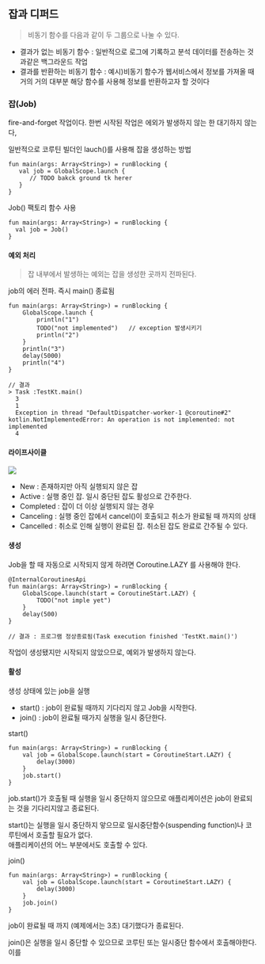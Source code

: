 ## 잡과 디퍼드
>비동기 함수를 다음과 같이 두 그룹으로 나눌 수 있다.

- 결과가 없는 비동기 함수 : 일반적으로 로그에 기록하고 분석 데이터를 전송하는 것과같은 백그라운드 작업
- 결과를 반환하는 비동기 함수 : 예시)비동기 함수가 웹서비스에서 정보를 가져올 때 거의 거의 대부분 해당 함수를 사용해 정보를 반환하고자 할 것이다

### 잡(Job)
fire-and-forget 작업이다. 한번 시작된 작업은 에외가 발생하지 않는 한 대기하지 않는다,

일반적으로 코루틴 빌더인 lauch()를 사용해 잡을 생성하는 방법
```
fun main(args: Array<String>) = runBlocking {
   val job = GlobalScope.launch {
      // TODO bakck ground tk herer
   }
}
```

Job() 팩토리 함수 사용
```
fun main(args: Array<String>) = runBlocking {
  val job = Job()
}
```

#### 예외 처리
>잡 내부에서 발생하는 예외는 잡을 생성한 곳까지 전파된다.

job의 에러 전파. 즉시 main() 종료됨
```
fun main(args: Array<String>) = runBlocking {
    GlobalScope.launch {
        println("1")
        TODO("not implemented")   // exception 발생시키기
        println("2")
    }
    println("3")
    delay(5000)
    println("4")
}

// 결과
> Task :TestKt.main()
  3
  1
  Exception in thread "DefaultDispatcher-worker-1 @coroutine#2" kotlin.NotImplementedError: An operation is not implemented: not implemented
  4
```

#### 라이프사이클

![](https://miro.medium.com/max/461/1*YNuPCZBcOIj_O3NYtPltow.png)

- New : 존재하지만 아직 실행되지 않은 잡
- Active : 실행 중인 잡. 일시 중단된 잡도 활성으로 간주한다.
- Completed : 잡이 더 이상 실행되지 않는 경우
- Canceling : 실행 중인 잡에서 cancel()이 호출되고 취소가 완료될 때 까지의 상태
- Cancelled : 취소로 인해 실행이 완료된 잡. 취소된 잡도 완료로 간주될 수 있다.

#### 생성

Job을 할 때 자동으로 시작되지 않게 하려면 Coroutine.LAZY 를 사용해야 한다.
```
@InternalCoroutinesApi
fun main(args: Array<String>) = runBlocking {
    GlobalScope.launch(start = CoroutineStart.LAZY) {
        TODO("not imple yet")
    }
    delay(500)
}

// 결과 : 프로그램 정상종료됨(Task execution finished 'TestKt.main()')
```
작업이 생성됐지만 시작되지 않았으므로, 예외가 발생하지 않는다.

#### 활성
생성 상태에 있는 job을 실행

- start() : job이 완료될 때까지 기다리지 않고 Job을 시작한다.
- join() : job이 완료될 때가지 실행을 일시 중단한다.

start()
```
fun main(args: Array<String>) = runBlocking {
    val job = GlobalScope.launch(start = CoroutineStart.LAZY) {
        delay(3000)
    }
    job.start()
}
```
job.start()가 호출될 때 실행을 일시 중단하지 않으므로 애플리케이션은 job이 완료되는 것을 기다리지않고 종료된다.

start()는 실행을 일시 중단하지 앟으므로 일시중단함수(suspending function)나 코루틴에서 호출할 필요가 없다.  
애플리케이션의 어느 부분에서도 호출할 수 있다.

join()
```
fun main(args: Array<String>) = runBlocking {
    val job = GlobalScope.launch(start = CoroutineStart.LAZY) {
        delay(3000)
    }
    job.join()
}
```
job이 완료될 때 까지 (예제에서는 3초) 대기했다가 종료된다.

join()은 실행을 일시 중단할 수 있으므로 코루틴 또는 일시중단 함수에서 호출해야한다.  
이를 
